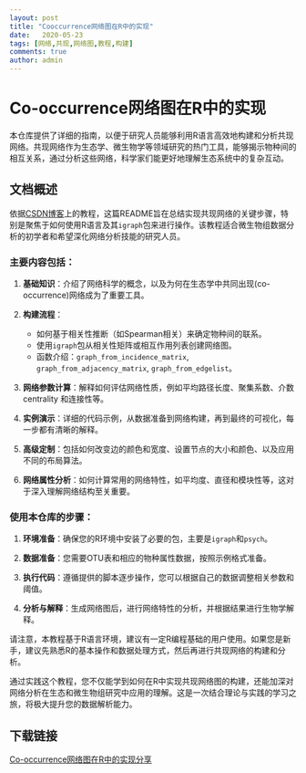 ```yaml
---
layout: post
title: "Cooccurrence网络图在R中的实现"
date:   2020-05-23
tags: [网络,共现,网络图,教程,构建]
comments: true
author: admin
---
```

# Co-occurrence网络图在R中的实现

本仓库提供了详细的指南，以便于研究人员能够利用R语言高效地构建和分析共现网络。共现网络作为生态学、微生物学等领域研究的热门工具，能够揭示物种间的相互关系，通过分析这些网络，科学家们能更好地理解生态系统中的复杂互动。

## 文档概述

依据[CSDN博客](https://blog.csdn.net/woodcorpse/article/details/78737867)上的教程，这篇README旨在总结实现共现网络的关键步骤，特别是聚焦于如何使用R语言及其`igraph`包来进行操作。该教程适合微生物组数据分析的初学者和希望深化网络分析技能的研究人员。

### 主要内容包括：

1. **基础知识**：介绍了网络科学的概念，以及为何在生态学中共同出现(co-occurrence)网络成为了重要工具。
   
2. **构建流程**：
   - 如何基于相关性推断（如Spearman相关）来确定物种间的联系。
   - 使用`igraph`包从相关性矩阵或相互作用列表创建网络图。
   - 函数介绍：`graph_from_incidence_matrix`, `graph_from_adjacency_matrix`, `graph_from_edgelist`。

3. **网络参数计算**：解释如何评估网络性质，例如平均路径长度、聚集系数、介数 centrality 和连接性等。

4. **实例演示**：详细的代码示例，从数据准备到网络构建，再到最终的可视化，每一步都有清晰的解释。

5. **高级定制**：包括如何改变边的颜色和宽度、设置节点的大小和颜色、以及应用不同的布局算法。

6. **网络属性分析**：如何计算常用的网络特性，如平均度、直径和模块性等，这对于深入理解网络结构至关重要。

### 使用本仓库的步骤：

1. **环境准备**：确保您的R环境中安装了必要的包，主要是`igraph`和`psych`。
   
2. **数据准备**：您需要OTU表和相应的物种属性数据，按照示例格式准备。

3. **执行代码**：遵循提供的脚本逐步操作，您可以根据自己的数据调整相关参数和阈值。

4. **分析与解释**：生成网络图后，进行网络特性的分析，并根据结果进行生物学解释。

请注意，本教程基于R语言环境，建议有一定R编程基础的用户使用。如果您是新手，建议先熟悉R的基本操作和数据处理方式，然后再进行共现网络的构建和分析。

通过实践这个教程，您不仅能学到如何在R中实现共现网络图的构建，还能加深对网络分析在生态和微生物组研究中应用的理解。这是一次结合理论与实践的学习之旅，将极大提升您的数据解析能力。

## 下载链接

[Co-occurrence网络图在R中的实现分享](https://pan.quark.cn/s/0f7c753d7e37)
